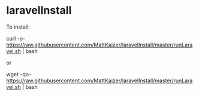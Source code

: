 # laravelInstall
To install:

curl -o- https://raw.githubusercontent.com/MattKaizer/laravelInstall/master/runLaravel.sh | bash

or

wget -qo- https://raw.githubusercontent.com/MattKaizer/laravelInstall/master/runLaravel.sh | bash
